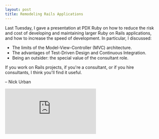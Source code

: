 ```yaml
---
layout: post
title: Remodeling Rails Applications
---
```


Last Tuesday, I gave a presentation at PDX Ruby on how to reduce the risk
and cost of developing and maintaining larger Ruby on Rails applications, 
and how to increase the speed of development. In particular, I discussed:

- The limits of the Model-View-Controller (MVC) architecture.
- The advantages of Test-Driven Design and Continuous Integration.
- Being an outsider: the special value of the consultant role.

If you work on Rails projects, if you're a consultant, or if you
hire consultants, I think you'll find it useful.

&ndash; Nick Urban

<iframe class='youtube' src="https://www.youtube.com/embed/1W13Y_ys6XU" frameborder="0" allowfullscreen></iframe>


